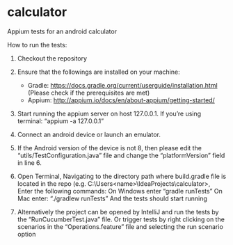 # calculator
Appium tests for an android calculator

How to run the tests:
1. Checkout the repository

2. Ensure that the followings are installed on your machine:
    - Gradle: https://docs.gradle.org/current/userguide/installation.html (Please check if the prerequisites are met)
    - Appium: http://appium.io/docs/en/about-appium/getting-started/

3. Start running the appium server on host 127.0.0.1. If you’re using terminal: “appium -a 127.0.0.1”

4. Connect an android device or launch an emulator. 

5. If the Android version of the device is not 8, then please edit the “utils/TestConfiguration.java” file and change the “platformVersion” field in line 6.

6. Open Terminal,
   Navigating to the directory path where build.gradle file is located in the repo (e.g. C:\Users\<name>\IdeaProjects\calculator>,
   Enter the following commands:
      On Windows enter “gradle runTests”
      On Mac enter: “./gradlew runTests”
   And the tests should start running
   
7. Alternatively the project can be opened by IntelliJ and run the tests by the “RunCucumberTest.java” file.
   Or trigger tests by right clicking on the scenarios in the “Operations.feature” file and selecting the run scenario option

